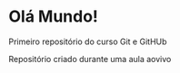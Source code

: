 # Olá Mundo!
 Primeiro repositório  do curso Git e GitHUb

 Repositório criado durante uma aula aovivo
 
